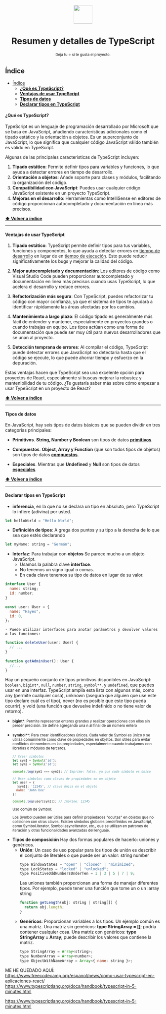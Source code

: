 ﻿<div align='center'>
  <img height="60" src="https://upload.wikimedia.org/wikipedia/commons/4/4c/Typescript_logo_2020.svg">
  <h1>Resumen y detalles de TypeScript</h1>

  <sup>Deja tu :star: si te gusta el proyecto.</sup>

</div>

## Índice

- [Índice](#índice)
    - [**¿Qué es TypeScript?**](#qué-es-typescript)
    - [**Ventajas de usar TypeScript**](#ventajas-de-usar-typescript)
    - [**Tipos de datos**](#tipos-de-datos)
    - [**Declarar tipos en TypeScript**](#declarar-tipos-en-typescript)


#### **¿Qué es TypeScript?**
TypeScript es un lenguaje de programación desarrollado por Microsoft que se basa en JavaScript, añadiendo características adicionales como el tipado estático y la orientación a objetos.
Es un superconjunto de JavaScript, lo que significa que cualquier código JavaScript válido también es válido en TypeScript.

Algunas de las principales características de TypeScript incluyen:

1. **Tipado estático**: Permite definir tipos para variables y funciones, lo que ayuda a detectar errores en tiempo de desarrollo.
2. **Orientación a objetos**: Añade soporte para clases y módulos, facilitando la organización del código.
3. **Compatibilidad con JavaScript**: Puedes usar cualquier código JavaScript existente en un proyecto TypeScript.
4. **Mejoras en el desarrollo**: Herramientas como IntelliSense en editores de código proporcionan autocompletado y documentación en línea más precisos.

**[⬆ Volver a índice](#índice)**

---

#### **Ventajas de usar TypeScript**

1. **Tipado estático**: TypeScript permite definir tipos para tus variables, funciones y componentes, lo que ayuda a detectar errores en <u>tiempo de desarrollo</u> en lugar de en <u>tiempo de ejecución</u>. Esto puede reducir significativamente los bugs y mejorar la calidad del código.

2. **Mejor autocompletado y documentación**: Los editores de código como Visual Studio Code pueden proporcionar autocompletado y documentación en línea más precisos cuando usas TypeScript, lo que acelera el desarrollo y reduce errores.

3. **Refactorización más segura**: Con TypeScript, puedes refactorizar tu código con mayor confianza, ya que el sistema de tipos te ayudará a identificar rápidamente las áreas afectadas por los cambios.

4. **Mantenimiento a largo plazo**: El código tipado es generalmente más fácil de entender y mantener, especialmente en proyectos grandes o cuando trabajas en equipo. Los tipos actúan como una forma de documentación que puede ser muy útil para nuevos desarrolladores que se unan al proyecto.

5. **Detección temprana de errores**: Al compilar el código, TypeScript puede detectar errores que JavaScript no detectaría hasta que el código se ejecute, lo que puede ahorrar tiempo y esfuerzo en la depuración.

Estas ventajas hacen que TypeScript sea una excelente opción para proyectos de React, especialmente si buscas mejorar la robustez y mantenibilidad de tu código. ¿Te gustaría saber más sobre cómo empezar a usar TypeScript en un proyecto de React?

**[⬆ Volver a índice](#índice)**

---

#### **Tipos de datos**
En JavaScript, hay seis tipos de datos básicos que se pueden dividir en tres categorías principales:

- **Primitivos**. **String, Number y Boolean** son tipos de datos <u>**primitivos**</u>.

- **Compuestos**. **Object, Array y Function** (que son todos tipos de objetos) son tipos de datos <u>**compuestos**</u>.

- **Especiales**. Mientras que **Undefined** y **Null** son tipos de datos <u>**especiales**</u>.

**[⬆ Volver a índice](#índice)**

---

#### **Declarar tipos en TypeScript**
 - **inferencia**, en la que no se declara un tipo en absoluto, pero TypeScript lo infiere (adivina) por usted.
 ```js
 let helloWorld = "Hello World";
 ```
 - **Definición de tipos**:  A grega dos puntos y su tipo a la derecha de lo que sea que estés declarando 
  ```js
  let myName: string = "Germán";
  ```
  - **Interfaz**: Para trabajar con **objetos** Se parece mucho a un objeto JavaScript.
    - Usamos la palabra clave **interface**.
    - No tenemos un signo igual o comas.
    - En cada clave tenemos su tipo de datos en lugar de su valor.
```js
interface User {
  name: string;
  id: number;
}

const user: User = {
  name: "Hayes",
  id: 0,
};
```

    - Puede utilizar interfaces para anotar parámetros y devolver valores a las funciones:

```js
function deleteUser(user: User) {
  // ...
}
 
function getAdminUser(): User {
  //...
}
```
Hay un pequeño conjunto de tipos primitivos disponibles en JavaScript: ``boolean``, ``bigint*``, ``null``, ``number``, ``string``, ``symbol**``, y ``undefined``, que puedes usar en una interfaz. TypeScript amplía esta lista con algunos más, como any (permite cualquier cosa), unknown (asegura que alguien que use este tipo declare cuál es el tipo), never (no es posible que este tipo pueda ocurrir), y void (una función que devuelve indefinido o no tiene valor de retorno).

- <small>**bigint***: Permite representar enteros grandes y realizar operaciones con ellos sin perder precisión. Se define agregando una n al final de un número entero </small>
- <small>**symbol****: Para crear identificadores únicos. Cada valor de Symbol es único y se utiliza comúnmente como clave de propiedades en objetos. Son útiles para evitar conflictos de nombres en las propiedades, especialmente cuando trabajamos con librerías o módulos de terceros.
  ```js
  // Crear símbolos
  let sym1 = Symbol('id');
  let sym2 = Symbol('id');

  console.log(sym1 === sym2); // Imprime: false, ya que cada símbolo es único

  // Usar símbolos como claves de propiedades en un objeto
  let user = {
    [sym1]: '12345', // clave única en el objeto
    name: 'John Doe'
  };

  console.log(user[sym1]); // Imprime: 12345
  ```

  Uso común de Symbol:

  Los Symbol pueden ser útiles para definir propiedades "ocultas" en objetos que no colisionen con otras claves.
Existen símbolos globales predefinidos en JavaScript, como Symbol.iterator, Symbol.asyncIterator, etc., que se utilizan en patrones de iteración y otras funcionalidades avanzadas del lenguaje.
</small>

- **Tipos de composición** Hay dos formas populares de hacerlo: uniones y genéricos.
  - **Unión**:  Un caso de uso popular para los tipos de unión es describir el conjunto de literales o que puede ser un valor: string number
    ```js
    type WindowStates = "open" | "closed" | "minimized";
    type LockStates = "locked" | "unlocked";
    type PositiveOddNumbersUnderTen = 1 | 3 | 5 | 7 | 9;
    ```
    Las uniones también proporcionan una forma de manejar diferentes tipos. Por ejemplo, puede tener una función que tome un o un :array string
    ```js
    function getLength(obj: string | string[]) {
      return obj.length;
    }
    ```
  - **Genéricos**: Proporcionan variables a los tipos.  Un ejemplo común es una matriz. Una matriz sin genéricos: **type StringArray = []**; podría contener cualquier cosa. Una matriz con genéricos: **type StringArray = Array<string>**; puede describir los valores que contiene la matriz.
    ```js
    type StringArray = Array<string>;
    type NumberArray = Array<number>;
    type ObjectWithNameArray = Array<{ name: string }>;
    ```
ME HE QUEDADO AQUÍ:
https://www.freecodecamp.org/espanol/news/como-usar-typescript-en-aplicaciones-react/
https://www.typescriptlang.org/docs/handbook/typescript-in-5-minutes.html


https://www.typescriptlang.org/docs/handbook/typescript-in-5-minutes.html
